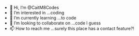 - 👋 Hi, I’m @CaitM8Codes
- 👀 I’m interested in ...coding
- 🌱 I’m currently learning ...to code
- 💞️ I’m looking to collaborate on ...code I guess
- 📫 How to reach me ...surely this place has a contact feature?!

<!---
CaitM8Codes/CaitM8Codes is a ✨ special ✨ repository because its `README.md` (this file) appears on your GitHub profile.
You can click the Preview link to take a look at your changes.
--->
